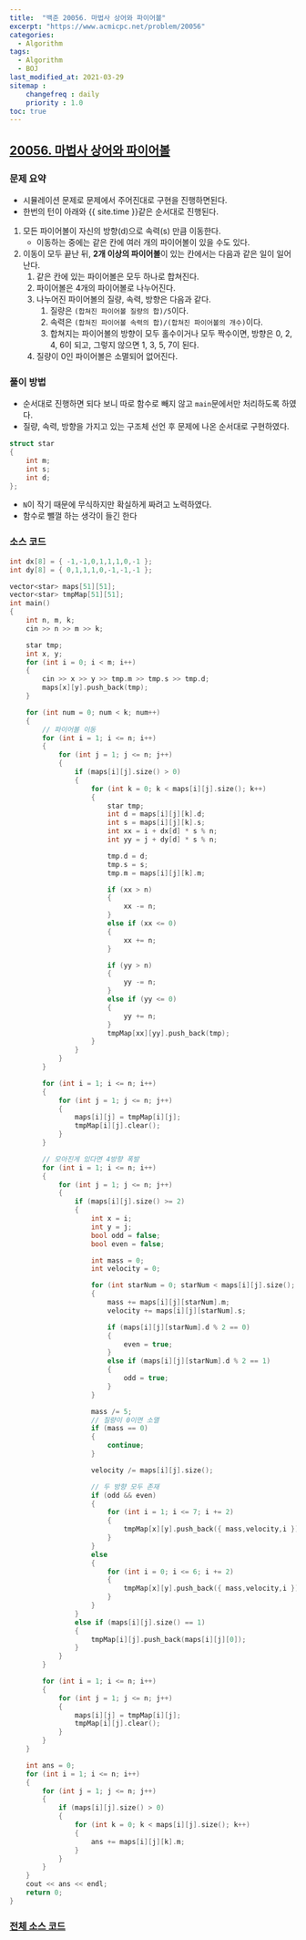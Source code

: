 ```yaml
---
title:  "백준 20056. 마법사 상어와 파이어볼"
excerpt: "https://www.acmicpc.net/problem/20056"
categories:
  - Algorithm
tags:
  - Algorithm
  - BOJ
last_modified_at: 2021-03-29
sitemap :
    changefreq : daily
    priority : 1.0
toc: true
---
```

## [20056. 마법사 상어와 파이어볼](https://www.acmicpc.net/problem/20056)
### 문제 요약
- 시뮬레이션 문제로 문제에서 주어진대로 구현을 진행하면된다.
- 한번의 턴이 아래와 {{ site.time }}같은 순서대로 진행된다.

1. 모든 파이어볼이 자신의 방향(d)으로 속력(s) 만큼 이동한다.
    - 이동하는 중에는 같은 칸에 여러 개의 파이어볼이 있을 수도 있다.
2. 이동이 모두 끝난 뒤, **2개 이상의 파이어볼**이 있는 칸에서는 다음과 같은 일이 일어난다.
    1. 같은 칸에 있는 파이어볼은 모두 하나로 합쳐진다.
    2. 파이어볼은 4개의 파이어볼로 나누어진다.
    3. 나누어진 파이어볼의 질량, 속력, 방향은 다음과 같다.
       1. 질량은 `(합쳐진 파이어볼 질량의 합)/5`이다.
       2. 속력은 `(합쳐진 파이어볼 속력의 합)/(합쳐진 파이어볼의 개수)`이다.
       3. 합쳐지는 파이어볼의 방향이 모두 홀수이거나 모두 짝수이면, 방향은 0, 2, 4, 6이 되고, 그렇지 않으면 1, 3, 5, 7이 된다.
    4. 질량이 0인 파이어볼은 소멸되어 없어진다.

### 풀이 방법
- 순서대로 진행하면 되다 보니 따로 함수로 빼지 않고 `main`문에서만 처리하도록 하였다.
- 질량, 속력, 방향을 가지고 있는 구조체 선언 후 문제에 나온 순서대로 구현하였다.

```cpp
struct star
{
    int m;
    int s;
    int d;
};
```

- `N`이 작기 때문에 무식하지만 확실하게 짜려고 노력하였다.
- 함수로 뺄껄 하는 생각이 들긴 한다

### 소스 코드
```cpp
int dx[8] = { -1,-1,0,1,1,1,0,-1 };
int dy[8] = { 0,1,1,1,0,-1,-1,-1 };

vector<star> maps[51][51];
vector<star> tmpMap[51][51];
int main()
{
    int n, m, k;
    cin >> n >> m >> k;

    star tmp;
    int x, y;
    for (int i = 0; i < m; i++)
    {
        cin >> x >> y >> tmp.m >> tmp.s >> tmp.d;
        maps[x][y].push_back(tmp);
    }

    for (int num = 0; num < k; num++)
    {
        // 파이어볼 이동
        for (int i = 1; i <= n; i++)
        {
            for (int j = 1; j <= n; j++)
            {
                if (maps[i][j].size() > 0)
                {
                    for (int k = 0; k < maps[i][j].size(); k++)
                    {
                        star tmp;
                        int d = maps[i][j][k].d;
                        int s = maps[i][j][k].s;
                        int xx = i + dx[d] * s % n;
                        int yy = j + dy[d] * s % n;

                        tmp.d = d;
                        tmp.s = s;
                        tmp.m = maps[i][j][k].m;

                        if (xx > n)
                        {
                            xx -= n;
                        }
                        else if (xx <= 0)
                        {
                            xx += n;
                        }

                        if (yy > n)
                        {
                            yy -= n;
                        }
                        else if (yy <= 0)
                        {
                            yy += n;
                        }
                        tmpMap[xx][yy].push_back(tmp);
                    }
                }
            }
        }

        for (int i = 1; i <= n; i++)
        {
            for (int j = 1; j <= n; j++)
            {
                maps[i][j] = tmpMap[i][j];
                tmpMap[i][j].clear();
            }
        }

        // 모아진게 있다면 4방향 폭발
        for (int i = 1; i <= n; i++)
        {
            for (int j = 1; j <= n; j++)
            {
                if (maps[i][j].size() >= 2)
                {
                    int x = i;
                    int y = j;
                    bool odd = false;
                    bool even = false;

                    int mass = 0;
                    int velocity = 0;

                    for (int starNum = 0; starNum < maps[i][j].size(); starNum++)
                    {
                        mass += maps[i][j][starNum].m;
                        velocity += maps[i][j][starNum].s;

                        if (maps[i][j][starNum].d % 2 == 0)
                        {
                            even = true;
                        }
                        else if (maps[i][j][starNum].d % 2 == 1)
                        {
                            odd = true;
                        }
                    }

                    mass /= 5;
                    // 질량이 0이면 소멸
                    if (mass == 0)
                    {
                        continue;
                    }

                    velocity /= maps[i][j].size();

                    // 두 방향 모두 존재
                    if (odd && even)
                    {
                        for (int i = 1; i <= 7; i += 2)
                        {
                            tmpMap[x][y].push_back({ mass,velocity,i });
                        }
                    }
                    else
                    {
                        for (int i = 0; i <= 6; i += 2)
                        {
                            tmpMap[x][y].push_back({ mass,velocity,i });
                        }
                    }
                }
                else if (maps[i][j].size() == 1)
                {
                    tmpMap[i][j].push_back(maps[i][j][0]);
                }
            }
        }

        for (int i = 1; i <= n; i++)
        {
            for (int j = 1; j <= n; j++)
            {
                maps[i][j] = tmpMap[i][j];
                tmpMap[i][j].clear();
            }
        }
    }

    int ans = 0;
    for (int i = 1; i <= n; i++)
    {
        for (int j = 1; j <= n; j++)
        {
            if (maps[i][j].size() > 0)
            {
                for (int k = 0; k < maps[i][j].size(); k++)
                {
                    ans += maps[i][j][k].m;
                }
            }
        }
    }
    cout << ans << endl;
    return 0;
}
```

### [전체 소스 코드](https://github.com/tdm1223/Algorithm/blob/master/acmicpc.net/source/20056.cpp)